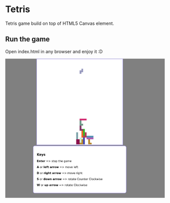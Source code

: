 # Tetris
Tetris game build on top of HTML5 Canvas element. 

## Run the game
Open index.html in any browser and enjoy it :D

![tetris look and feel](https://raw.githubusercontent.com/gre3nlion/tetris/master/tetris.png)

